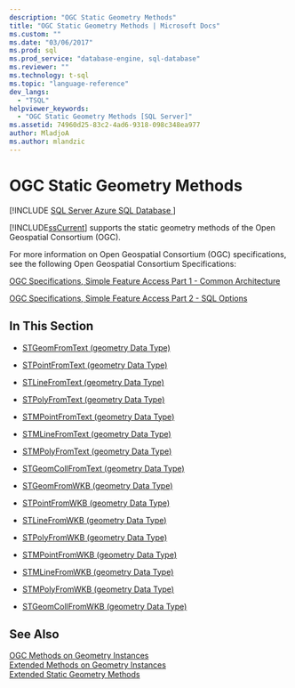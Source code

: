 ```yaml
---
description: "OGC Static Geometry Methods"
title: "OGC Static Geometry Methods | Microsoft Docs"
ms.custom: ""
ms.date: "03/06/2017"
ms.prod: sql
ms.prod_service: "database-engine, sql-database"
ms.reviewer: ""
ms.technology: t-sql
ms.topic: "language-reference"
dev_langs: 
  - "TSQL"
helpviewer_keywords: 
  - "OGC Static Geometry Methods [SQL Server]"
ms.assetid: 74960d25-83c2-4ad6-9318-098c348ea977
author: MladjoA
ms.author: mlandzic 
---
```

# OGC Static Geometry Methods
[!INCLUDE [SQL Server Azure SQL Database ](../../includes/applies-to-version/sql-asdb.md)]

  [!INCLUDE[ssCurrent](../../includes/sscurrent-md.md)] supports the static geometry methods of the Open Geospatial Consortium (OGC).  
  
 For more information on Open Geospatial Consortium (OGC) specifications, see the following Open Geospatial Consortium Specifications:  
  
 [OGC Specifications, Simple Feature Access Part 1 - Common Architecture](https://go.microsoft.com/fwlink/?LinkId=93627)  
  
 [OGC Specifications, Simple Feature Access Part 2 - SQL Options](https://go.microsoft.com/fwlink/?LinkId=93628)  
  
## In This Section  
  
-   [STGeomFromText &#40;geometry Data Type&#41;](../../t-sql/spatial-geometry/stgeomfromtext-geometry-data-type.md)  
  
-   [STPointFromText &#40;geometry Data Type&#41;](../../t-sql/spatial-geometry/stpointfromtext-geometry-data-type.md)  
  
-   [STLineFromText &#40;geometry Data Type&#41;](../../t-sql/spatial-geometry/stlinefromtext-geometry-data-type.md)  
  
-   [STPolyFromText &#40;geometry Data Type&#41;](../../t-sql/spatial-geometry/stpolyfromtext-geometry-data-type.md)  
  
-   [STMPointFromText &#40;geometry Data Type&#41;](../../t-sql/spatial-geometry/stmpointfromtext-geometry-data-type.md)  
  
-   [STMLineFromText &#40;geometry Data Type&#41;](../../t-sql/spatial-geometry/stmlinefromtext-geometry-data-type.md)  
  
-   [STMPolyFromText &#40;geometry Data Type&#41;](../../t-sql/spatial-geometry/stmpolyfromtext-geometry-data-type.md)  
  
-   [STGeomCollFromText &#40;geometry Data Type&#41;](../../t-sql/spatial-geometry/stgeomcollfromtext-geometry-data-type.md)  
  
-   [STGeomFromWKB &#40;geometry Data Type&#41;](../../t-sql/spatial-geometry/stgeomfromwkb-geometry-data-type.md)  
  
-   [STPointFromWKB &#40;geometry Data Type&#41;](../../t-sql/spatial-geometry/stpointfromwkb-geometry-data-type.md)  
  
-   [STLineFromWKB &#40;geometry Data Type&#41;](../../t-sql/spatial-geometry/stlinefromwkb-geometry-data-type.md)  
  
-   [STPolyFromWKB &#40;geometry Data Type&#41;](../../t-sql/spatial-geometry/stpolyfromwkb-geometry-data-type.md)  
  
-   [STMPointFromWKB &#40;geometry Data Type&#41;](../../t-sql/spatial-geometry/stmpointfromwkb-geometry-data-type.md)  
  
-   [STMLineFromWKB &#40;geometry Data Type&#41;](../../t-sql/spatial-geometry/stmlinefromwkb-geometry-data-type.md)  
  
-   [STMPolyFromWKB &#40;geometry Data Type&#41;](../../t-sql/spatial-geometry/stmpolyfromwkb-geometry-data-type.md)  
  
-   [STGeomCollFromWKB &#40;geometry Data Type&#41;](../../t-sql/spatial-geometry/stgeomcollfromwkb-geometry-data-type.md)  
  
## See Also  
 [OGC Methods on Geometry Instances](../../t-sql/spatial-geometry/ogc-methods-on-geometry-instances.md)   
 [Extended Methods on Geometry Instances](../../t-sql/spatial-geometry/extended-methods-on-geometry-instances.md)   
 [Extended Static Geometry Methods](../../t-sql/spatial-geometry/extended-static-geometry-methods.md)  
  
  
